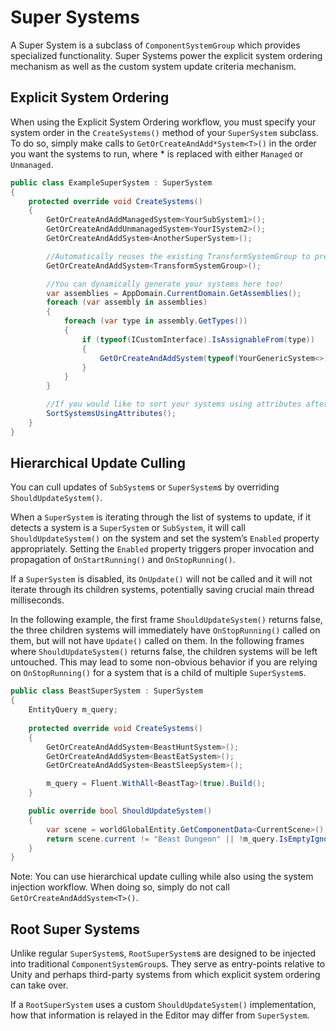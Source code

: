 # Super Systems

A Super System is a subclass of `ComponentSystemGroup` which provides
specialized functionality. Super Systems power the explicit system ordering
mechanism as well as the custom system update criteria mechanism.

## Explicit System Ordering

When using the Explicit System Ordering workflow, you must specify your system
order in the `CreateSystems()` method of your `SuperSystem` subclass. To do so,
simply make calls to `GetOrCreateAndAdd*System<T>()` in the order you want the
systems to run, where \* is replaced with either `Managed` or `Unmanaged`.

```csharp
public class ExampleSuperSystem : SuperSystem
{
    protected override void CreateSystems()
    {
        GetOrCreateAndAddManagedSystem<YourSubSystem1>();
        GetOrCreateAndAddUnmanagedSystem<YourISystem2>();
        GetOrCreateAndAddSystem<AnotherSuperSystem>();

        //Automatically reuses the existing TransformSystemGroup to prevent ChangeFilter fighting.
        GetOrCreateAndAddSystem<TransformSystemGroup>();

        //You can dynamically generate your systems here too!
        var assemblies = AppDomain.CurrentDomain.GetAssemblies();
        foreach (var assembly in assemblies)
        {
            foreach (var type in assembly.GetTypes())
            {
                if (typeof(ICustomInterface).IsAssignableFrom(type))
                {
                    GetOrCreateAndAddSystem(typeof(YourGenericSystem<>).MakeGenericType(type));
                }
            }
        }

        //If you would like to sort your systems using attributes after explicitly creating them, you can call this here:
        SortSystemsUsingAttributes();
    }
}
```

## Hierarchical Update Culling

You can cull updates of `SubSystem`s or `SuperSystem`s by overriding
`ShouldUpdateSystem()`.

When a `SuperSystem` is iterating through the list of systems to update, if it
detects a system is a `SuperSystem` or `SubSystem`, it will call
`ShouldUpdateSystem()` on the system and set the system’s `Enabled` property
appropriately. Setting the `Enabled` property triggers proper invocation and
propagation of `OnStartRunning()` and `OnStopRunning()`.

If a `SuperSystem` is disabled, its `OnUpdate()` will not be called and it will
not iterate through its children systems, potentially saving crucial main thread
milliseconds.

In the following example, the first frame `ShouldUpdateSystem()` returns false,
the three children systems will immediately have `OnStopRunning()` called on
them, but will not have `Update()` called on them. In the following frames where
`ShouldUpdateSystem()` returns false, the children systems will be left
untouched. This may lead to some non-obvious behavior if you are relying on
`OnStopRunning()` for a system that is a child of multiple `SuperSystem`s.

```csharp
public class BeastSuperSystem : SuperSystem
{
    EntityQuery m_query;
        
    protected override void CreateSystems()
    {
        GetOrCreateAndAddSystem<BeastHuntSystem>();
        GetOrCreateAndAddSystem<BeastEatSystem>();
        GetOrCreateAndAddSystem<BeastSleepSystem>();

        m_query = Fluent.WithAll<BeastTag>(true).Build();
    }

    public override bool ShouldUpdateSystem()
    {
        var scene = worldGlobalEntity.GetComponentData<CurrentScene>();
        return scene.current != "Beast Dungeon" || !m_query.IsEmptyIgnoreFilter;
    }
}
```

Note: You can use hierarchical update culling while also using the system
injection workflow. When doing so, simply do not call
`GetOrCreateAndAddSystem<T>()`.

## Root Super Systems

Unlike regular `SuperSystem`s, `RootSuperSystem`s are designed to be injected
into traditional `ComponentSystemGroup`s. They serve as entry-points relative to
Unity and perhaps third-party systems from which explicit system ordering can
take over.

If a `RootSuperSystem` uses a custom `ShouldUpdateSystem()` implementation, how
that information is relayed in the Editor may differ from `SuperSystem`.
